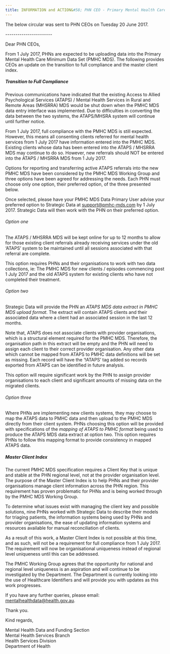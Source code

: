 ```yaml
---
title: INFORMATION and ACTION&#58; PHN CEO - Primary Mental Health Care Minimum Data Set Update
---
```


<p>The below circular was sent to PHN CEOs on Tuesday 20 June 2017.</p>

<p>-----------------------</p>

<p>Dear PHN CEOs,</p>

<p>From 1 July 2017, PHNs are expected to be uploading data into the Primary Mental Health Care Minimum Data Set (PMHC MDS). The following provides CEOs an update on the transition to full compliance and the master client index.</p>

<h5>Transition to Full Compliance</h5>

<p>Previous communications have indicated that the existing Access to Allied Psychological Services (ATAPS) / Mental Health Services in Rural and Remote Areas (MHSRRA) MDS would be shut down when the PMHC MDS data entry interface was implemented. Due to difficulties in converting the data between the two systems, the ATAPS/MHSRA system will continue until further notice.</p>

<p>From 1 July 2017, full compliance with the PMHC MDS is still expected. However, this means all consenting clients referred for mental health services from 1 July 2017 have information entered into the PMHC MDS. Existing clients whose data has been entered into the ATAPS / MHSRRA MDS may continue to do so. However, new referrals should NOT be entered into the ATAPS / MHSRRA MDS from 1 July 2017.</p>

<p>Options for reporting and transferring active ATAPS referrals into the new PMHC MDS have been considered by the PMHC MDS Working Group and three options have been agreed for addressing the needs. Each PHN must choose only one option, their preferred option, of the three presented below.</p>

<p>Once selected, please have your PMHC MDS Data Primary User advise your preferred option to Strategic Data at <a href="mailto:support@pmhc-mds.com">support@pmhc-mds.com</a> by 1 July 2017. Strategic Data will then work with the PHN on their preferred option.</p>

<h6>Option one</h6>
<p>The ATAPS / MHSRRA MDS will be kept online for up to 12 months to allow for those existing client referrals already receiving services under the old ‘ATAPS’ system to be maintained until all sessions associated with that referral are complete.</p>

<p>This option requires PHNs and their organisations to work with two data collections, ie: The PMHC MDS for new clients / episodes commencing post 1 July 2017 and the old ATAPS system for existing clients who have not completed their treatment.</p>

<h6>Option two</h6>
<p>Strategic Data will provide the PHN an <i>ATAPS MDS data extract in PMHC MDS upload format</i>. The extract will contain ATAPS clients and their associated data where a client had an associated session in the last 12 months.</p>

<p>Note that, ATAPS does not associate clients with provider organisations, which is a structural element required for the PMHC MDS. Therefore, the organisation path in this extract will be empty and the PHN will need to assign each client to their correct provider organisation. Any other data which cannot be mapped from ATAPS to PMHC data definitions will be set as missing. Each record will have the ‘!ATAPS’ tag added so records exported from ATAPS can be identified in future analysis.</p>

<p>This option will require significant work by the PHN to assign provider organisations to each client and significant amounts of missing data on the migrated clients.</p>

<h6>Option three</h6>
<p>Where PHNs are implementing new clients systems, they may choose to map the ATAPS data to PMHC data and then upload to the PMHC MDS directly from their client system. PHNs choosing this option will be provided with specifications of the <i>mapping of ATAPS to PMHC format</i> being used to produce the ATAPS MDS data extract at option two. This option requires PHNs to follow this mapping format to provide consistency in mapped ATAPS data.</p>

<h5>Master Client Index</h5>

<p>The current PMHC MDS specification requires a Client Key that is unique and stable at the PHN regional level, not at the provider organisation level. The purpose of the Master Client Index is to help PHNs and their provider organisations manage client information across the PHN region. This requirement has proven problematic for PHNs and is being worked through by the PMHC MDS Working Group.</p>

<p>To determine what issues exist with managing the client key and possible solutions, nine PHNs worked with Strategic Data to describe their models for triaging patients, the information systems being used by PHNs and provider organisations, the ease of updating information systems and resources available for manual reconciliation of clients.</p>

<p>As a result of this work, a Master Client Index is not possible at this time, and as such, will not be a requirement for full compliance from 1 July 2017. The requirement will now be organisational uniqueness instead of regional level uniqueness until this can be addressed.</p>

<p>The PMHC Working Group agrees that the opportunity for national and regional level uniqueness is an aspiration and will continue to be investigated by the Department. The Department is currently looking into the use of Healthcare Identifiers and will provide you with updates as this work progresses.</p>

<p>If you have any further queries, please email: <a href="mailto:mentalhealthdata@health.gov.au">mentalhealthdata@health.gov.au</a>.</p>

<p>Thank you.</p>

<p>Kind regards,</p>

<p>
<span>Mental Health Data and Funding Section</span><br />
<span>Mental Health Services Branch</span><br />
<span>Health Services Division</span><br />
<span>Department of Health</span>
</p>
